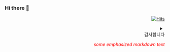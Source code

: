 ### Hi there 👋
<div align=right>
  
[![Hits](https://hits.seeyoufarm.com/api/count/incr/badge.svg?url=https%3A%2F%2Fgithub.com%2Fparkjunoo&count_bg=%230EB615&title_bg=%23555555&icon=&icon_color=%23E7E7E7&title=hits&edge_flat=false)](https://hits.seeyoufarm.com)
<!--
**parkjunoo/parkjunoo** is a ✨ _special_ ✨ repository because its `README.md` (this file) appears on your GitHub profile.

</div>

<div align=left>
  
감사합니다 

</div>
Here are some ideas to get you started:

- 🔭 I’m currently working on ...
- 🌱 I’m currently learning ...
- 👯 I’m looking to collaborate on ...
- 🤔 I’m looking for help with ...
- 💬 Ask me about ...
- 📫 How to reach me: ...
- 😄 Pronouns: ...
- ⚡ Fun fact: ...
-->

<details>
<summary> </summary>
<div markdown="1">
 바바박
</div>
</details> 감사합니다 

<span style="color:red"> *some emphasized markdown text*</span>
